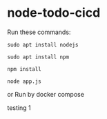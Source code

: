 # node-todo-cicd

Run these commands:


`sudo apt install nodejs`


`sudo apt install npm`


`npm install`

`node app.js`

or Run by docker compose

testing 1

